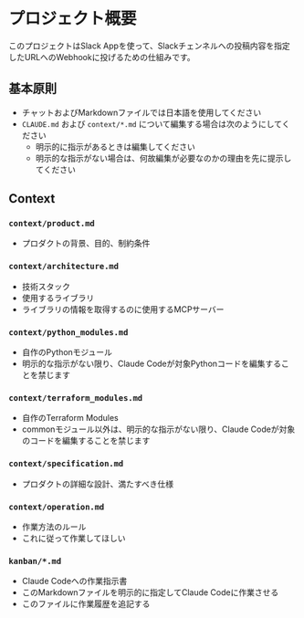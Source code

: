 # プロジェクト概要

このプロジェクトはSlack Appを使って、Slackチェンネルへの投稿内容を指定したURLへのWebhookに投げるための仕組みです。

## 基本原則

- チャットおよびMarkdownファイルでは日本語を使用してください
- `CLAUDE.md` および `context/*.md` について編集する場合は次のようにしてください
  - 明示的に指示があるときは編集してください
  - 明示的な指示がない場合は、何故編集が必要なのかの理由を先に提示してください

## Context

### `context/product.md`

- プロダクトの背景、目的、制約条件

### `context/architecture.md`

- 技術スタック
- 使用するライブラリ
- ライブラリの情報を取得するのに使用するMCPサーバー

### `context/python_modules.md`

- 自作のPythonモジュール
- 明示的な指示がない限り、Claude Codeが対象Pythonコードを編集することを禁じます

### `context/terraform_modules.md`

- 自作のTerraform Modules
- commonモジュール以外は、明示的な指示がない限り、Claude Codeが対象のコードを編集することを禁じます

### `context/specification.md`

- プロダクトの詳細な設計、満たすべき仕様

### `context/operation.md`

- 作業方法のルール
- これに従って作業してほしい

### `kanban/*.md`

- Claude Codeへの作業指示書
- このMarkdownファイルを明示的に指定してClaude Codeに作業させる
- このファイルに作業履歴を追記する

